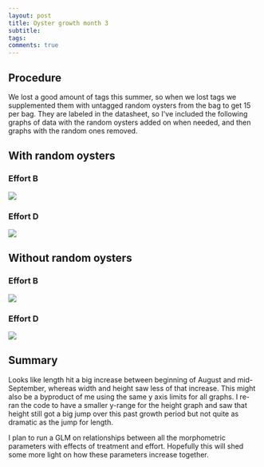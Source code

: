 ```yaml
---
layout: post
title: Oyster growth month 3
subtitle:
tags:
comments: true
---
```


## Procedure

We lost a good amount of tags this summer, so when we lost tags we supplemented them with untagged random oysters from the bag to get 15 per bag. They are labeled in the datasheet, so I've included the following graphs of data with the random oysters added on when needed, and then graphs with the random ones removed.

## With random oysters

### Effort B

![](/post_images/20240930/Bgrowth_all.JPG)

### Effort D

![](/post_images/20240930/Dgrowth_all.JPG)

## Without random oysters

### Effort B

![](/post_images/20240930/Bgrowth_noNT.JPG)

### Effort D

![](/post_images/20240930/Dgrowth_noNT.JPG)

## Summary

Looks like length hit a big increase between beginning of August and mid-September, whereas width and height saw less of that increase. This might also be a byproduct of me using the same y axis limits for all graphs. I re-ran the code to have a smaller y-range for the height graph and saw that height still got a big jump over this past growth period but not quite as dramatic as the jump for length.

I plan to run a GLM on relationships between all the morphometric parameters with effects of treatment and effort. Hopefully this will shed some more light on how these parameters increase together. 
